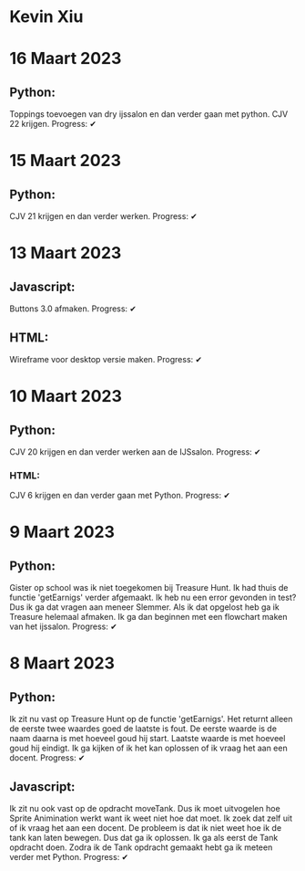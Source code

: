 # Kevin Xiu

# 16 Maart 2023

## Python:
Toppings toevoegen van dry ijssalon en dan verder gaan met python. CJV 22 krijgen.
Progress: ✔

# 15 Maart 2023

## Python:
CJV 21 krijgen en dan verder werken. 
Progress: ✔

# 13 Maart 2023

## Javascript:
Buttons 3.0 afmaken. 
Progress: ✔

## HTML:
Wireframe voor desktop versie maken.
Progress: ✔

# 10 Maart 2023

## Python:
CJV 20 krijgen en dan verder werken aan de IJSsalon. 
Progress: ✔

### HTML:
CJV 6 krijgen en dan verder gaan met Python. 
Progress: ✔

# 9 Maart 2023

## Python:
Gister op school was ik niet toegekomen bij Treasure Hunt. Ik had thuis de functie 'getEarnigs' verder afgemaakt. Ik heb nu een error gevonden in test? Dus ik ga dat vragen aan meneer Slemmer. Als ik dat opgelost heb ga ik Treasure helemaal afmaken. Ik ga dan beginnen met een flowchart maken van het ijssalon. 
Progress: ✔

# 8 Maart 2023

## Python:
Ik zit nu vast op Treasure Hunt op de functie 'getEarnigs'. Het returnt alleen de eerste twee waardes goed de laatste is fout. De eerste waarde is de naam daarna is met hoeveel goud hij start. Laatste waarde is met hoeveel goud hij eindigt. 
Ik ga kijken of ik het kan oplossen of ik vraag het aan een docent. 
Progress: ✔

## Javascript:
Ik zit nu ook vast op de opdracht moveTank. Dus ik moet uitvogelen hoe Sprite Animination werkt want ik weet niet hoe dat moet. Ik zoek dat zelf uit of ik vraag het aan een docent. 
De probleem is dat ik niet weet hoe ik de tank kan laten bewegen. Dus dat ga ik oplossen.
Ik ga als eerst de Tank opdracht doen. Zodra ik de Tank opdracht gemaakt hebt ga ik meteen verder met Python. 
Progress: ✔
